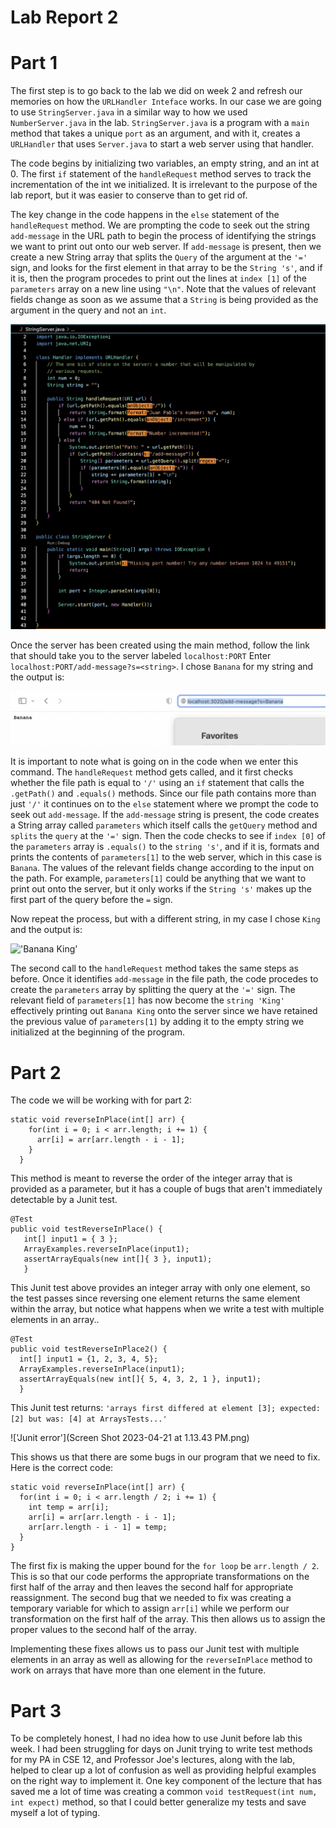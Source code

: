 # Lab Report 2

# Part 1

The first step is to go back to the lab we did on week 2 and refresh our memories on how the ```URLHandler Inteface``` works. In our case 
we are going to use ```StringServer.java``` in a similar way to how we used ```NumberServer.java``` in the lab. ```StringServer.java``` is a program with a ```main``` method that takes a unique ```port``` as an argument, and with it, creates a ```URLHandler``` that uses ```Server.java``` to start a web server using that handler. 

The code begins by initializing two variables, an empty string, and an int at 0. The first ```if``` statement of the ```handleRequest``` method serves to track the incrementation of the int we initialized. It is irrelevant to the purpose of the lab report, but it was easier to conserve than to get rid of.

The key change in the code happens in the ```else``` statement of the ```handleRequest``` method. We are prompting the code to seek out the string ```add-message``` in the URL path to begin the process of identifying the strings we want to print out onto our web server. If ```add-message``` is present, then we create a new String array that splits the ```Query``` of the argument at the ```'='``` sign, and looks for the first element in that array to be the ```String 's'```, and if it is, then the program procedes to print out the lines at ```index [1]``` of the ```parameters``` array on a new line using ```"\n"```. Note that the values of relevant fields change as soon as we assume that a ```String``` is being provided as the argument in the query and not an ```int```. 


!['StringServer code'](StringServer.png)


Once the server has been created using the main method, follow the link that should take you to the server labeled ```localhost:PORT```
Enter ```localhost:PORT/add-message?s=<string>```. I chose ```Banana``` for my string and the output is:

!['Banana'](Banana.png)

It is important to note what is going on in the code when we enter this command. The ```handleRequest``` method gets called, and it first checks whether the file path is equal to ```'/'``` using an ```if``` statement that calls the ```.getPath()``` and ```.equals()``` methods. Since our file path contains more than just ```'/'``` it continues on to the ```else``` statement where we prompt the code to seek out ```add-message```. If the ```add-message``` string is present, the code creates a String array called ```parameters``` which itself calls the ```getQuery``` method and ```splits``` the ```query``` at the ```'='``` sign. Then the code checks to see if ```index [0]``` of the ```parameters``` array is ```.equals()``` to the ```string 's'```, and if it is, formats and prints the contents of ```parameters[1]``` to the web server, which in this case is ```Banana```. The values of the relevant fields change according to the input on the path. For example, ```parameters[1]``` could be anything that we want to print out onto the server, but it only works if the
```String 's'``` makes up the first part of the query before the ```=``` sign. 




Now repeat the process, but with a different string, in my case I chose ```King``` and the output is: 


!['Banana King'](BananaKing.png)

The second call to the ```handleRequest``` method takes the same steps as before. Once it identifies ```add-message``` in the file path, the code procedes to create the ```parameters``` array by splitting the query at the ```'='``` sign. The relevant field of ```parameters[1]``` has now become the ```string 'King'``` effectively printing out ```Banana King``` onto the server since we have retained the previous value of ```parameters[1]``` by adding it to the empty string we initialized at the beginning of the program. 

# Part 2

The code we will be working with for part 2:


```
static void reverseInPlace(int[] arr) {
    for(int i = 0; i < arr.length; i += 1) {
      arr[i] = arr[arr.length - i - 1];
    }
  }
  ```
  
  
 This method is meant to reverse the order of the integer array that is provided as a parameter, but it has a couple of bugs that aren't immediately detectable by a Junit test. 
 
 
 ```
 @Test
 public void testReverseInPlace() {
    int[] input1 = { 3 };
    ArrayExamples.reverseInPlace(input1);
    assertArrayEquals(new int[]{ 3 }, input1);
	}
```
	
	
  This Junit test above provides an integer array with only one element, so the test passes since reversing one element returns the same element within the array, but notice what happens when we write a test with multiple elements in an array..
  
  ```
  @Test
  public void testReverseInPlace2() {
    int[] input1 = {1, 2, 3, 4, 5};
    ArrayExamples.reverseInPlace(input1);
    assertArrayEquals(new int[]{ 5, 4, 3, 2, 1 }, input1);
	}
```
	
  This Junit test returns: ```'arrays first differed at element [3]; expected: [2] but was: [4] at ArraysTests...'```
  
  !['Junit error'](Screen Shot 2023-04-21 at 1.13.43 PM.png)
  
  This shows us that there are some bugs in our program that we need to fix. 
  Here is the correct code: 
  
  ```
  static void reverseInPlace(int[] arr) {
    for(int i = 0; i < arr.length / 2; i += 1) {
      int temp = arr[i];
      arr[i] = arr[arr.length - i - 1];
      arr[arr.length - i - 1] = temp;
    }
  }
  ```
  The first fix is making the upper bound for the ```for loop``` be ```arr.length / 2```. This is so that our code performs the appropriate transformations on the first half of the array and then leaves the second half for appropriate reassignment. The second bug that we needed to fix was creating a temporary variable for which to assign ```arr[i]``` while we perform our transformation on the first half of the array. This then allows us to assign the proper values to the second half of the array. 
  
  Implementing these fixes allows us to pass our Junit test with multiple elements in an array as well as allowing for the ```reverseInPlace``` method to work on arrays that have more than one element in the future. 
  
  # Part 3
  
To be completely honest, I had no idea how to use Junit before lab this week. I had been struggling for days on Junit trying to write test methods for my PA in CSE 12, and Professor Joe's lectures, along with the lab, helped to clear up a lot of confusion as well as providing helpful examples on the right way to implement it. One key component of the lecture that has saved me a lot of time was creating a common ```void testRequest(int num, int expect)``` method, so that I could better generalize my tests and save myself a lot of typing.  
  







